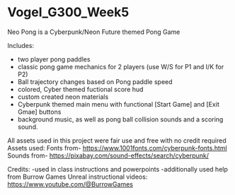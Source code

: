 # Vogel_G300_Week5

Neo Pong is a Cyberpunk/Neon Future themed Pong Game 

Includes:
- two player pong paddles
- classic pong game mechanics for 2 players (use W/S for P1 and I/K for P2)
- Ball trajectory changes based on Pong paddle speed
- colored, Cyber themed fuctional score hud
- custom created neon materials
- Cyberpunk themed main menu with functional [Start Game] and [Exit Gmae] buttons
- background music, as well as pong ball collision sounds and a scoring sound. 

 All assets used in this project were fair use and free with no credit required
Assets used:
Fonts from- https://www.1001fonts.com/cyberpunk-fonts.html
Sounds from- https://pixabay.com/sound-effects/search/cyberpunk/

Credits:
-used in class instructions and powerpoints
-additionally used help from Burrow Games Unreal instructional videos: https://www.youtube.com/@BurrowGames


